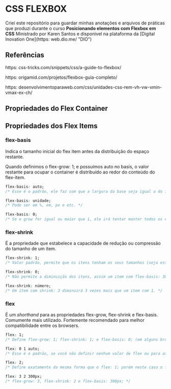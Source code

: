 
# CSS FLEXBOX

Criei este repositório para guardar minhas anotações e arquivos de práticas que produzi durante o curso **Posicionando elementos com Flexbox em CSS** Ministrado por Karen Santos e disponível na plataforma da [Digital Inovation One](https:
web.dio.me/ "DIO")

## Referências

https:
css-tricks.com/snippets/css/a-guide-to-flexbox/

https:
origamid.com/projetos/flexbox-guia-completo/

https:
desenvolvimentoparaweb.com/css/unidades-css-rem-vh-vw-vmin-vmax-ex-ch/

## Propriedades do Flex Container

## Propriedades dos Flex Items

### flex-basis

Indica o tamanho inicial do flex item antes da distribuição do espaço restante.

Quando definimos o flex-grow: 1; e possuímos auto no basis, o valor restante para ocupar o container é distribuído ao redor do conteúdo do flex-item.

```css
flex-basis: auto;
/* Esse é o padrão, ele faz com que a largura da base seja igual a do item. Se o item não tiver tamanho especificado, o tamanho será de acordo com o conteúdo. */
```

```css
flex-basis: unidade;
/* Pode ser em %, em, px e etc. */
```

```css
flex-basis: 0;
/* Se o grow for igual ou maior que 1, ele irá tentar manter todos os elementos com a mesma largura, independente do conteúdo (por isso 0 é o valor mais comum do flex-basis). Caso contrário o item terá a largura do seu conteúdo. */
```

### flex-shrink

É a propriedade que estabelece a capacidade de redução ou compressão do tamanho de um item.

```css
flex-shrink: 1;
/* Valor padrão, permite que os itens tenham os seus tamanhos (seja esse tamanho definido a partir de width ou flex-basis) reduzidos para caber no container. */
```

```css
flex-shrink: 0;
/* Não permite a diminuição dos itens, assim um item com flex-basis: 300px; nunca diminuirá menos do que 300px, mesmo que o conteúdo não ocupe todo esse espaço. */
```

```css
flex-shrink: número;
/* Um item com shrink: 3 diminuirá 3 vezes mais que um item com 1. */
```

### flex

É um *shorthand* para as propriedades flex-grow, flex-shrink e flex-basis. Comumente mais utilizado.
Fortemente recomendado para melhor compatibilidade entre os browsers.

```css
flex: 1;
/* Define flex-grow: 1; flex-shrink: 1; e flex-basis: 0; (em alguns browsers define como 0%, pois estes ignoram valores sem unidades, porém a função de 0 e 0% é a mesma.) */
```

```css
flex: 0 1 auto;
/* Esse é o padrão, se você não definir nenhum valor de flex ou para as outras propriedades separadas, o normal será flex-grow: 0, flex-shrink: 1 e flex-basis: auto. */
```

```css
flex: 2;
/* Define exatamente da mesma forma que o flex: 1; porém neste caso o flex-grow será de 2, o flex-shrink continuará 1 e o flex-basis 0.*/
```

```css
flex: 3 2 300px;
/* flex-grow: 3, flex-shrink: 2 e flex-basis: 300px; */
```
